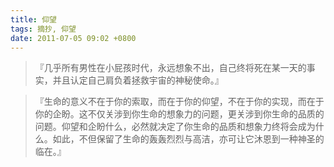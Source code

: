 ```yaml
---
title: 仰望
tags: 摘抄, 仰望
date: 2011-07-05 09:02 +0800
---
```



> 『几乎所有男性在小屁孩时代，永远想象不出，自己终将死在某一天的事实，并且认定自己肩负着拯救宇宙的神秘使命。』

> 『生命的意义不在于你的索取，而在于你的仰望，不在于你的实现，而在于你的企盼。这不仅关涉到你生命的想象力的问题，更关涉到你生命的品质的问题。仰望和企盼什么，必然就决定了你生命的品质和想象力终将会成为什么。如此，不但保留了生命的轰轰烈烈与高洁，亦可让它沐恩到一种神圣的临在。』

